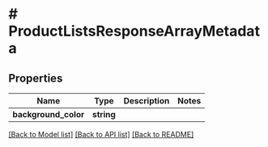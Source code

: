# # ProductListsResponseArrayMetadata

## Properties

Name | Type | Description | Notes
------------ | ------------- | ------------- | -------------
**background_color** | **string** |  |

[[Back to Model list]](../../README.md#models) [[Back to API list]](../../README.md#endpoints) [[Back to README]](../../README.md)
